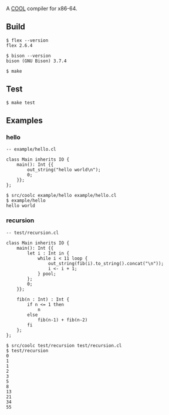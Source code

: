 A [COOL](https://web.stanford.edu/class/cs143/) compiler for x86-64.

## Build

```
$ flex --version
flex 2.6.4

$ bison --version
bison (GNU Bison) 3.7.4
```

```
$ make
```

## Test

```
$ make test
```

## Examples

### hello

```
-- example/hello.cl

class Main inherits IO {
    main(): Int {{
        out_string("hello world\n");
        0;
    }};
};
```

```
$ src/coolc example/hello example/hello.cl
$ example/hello
hello world
```

### recursion

```
-- test/recursion.cl

class Main inherits IO {
    main(): Int {{
        let i : Int in {
            while i < 11 loop {
                out_string(fib(i).to_string().concat("\n"));
                i <- i + 1;
            } pool;
        };
        0;
    }};

    fib(n : Int) : Int {
        if n <= 1 then
            n
        else
            fib(n-1) + fib(n-2)
        fi
    };
};
```

```
$ src/coolc test/recursion test/recursion.cl
$ test/recursion
0
1
1
2
3
5
8
13
21
34
55
```
